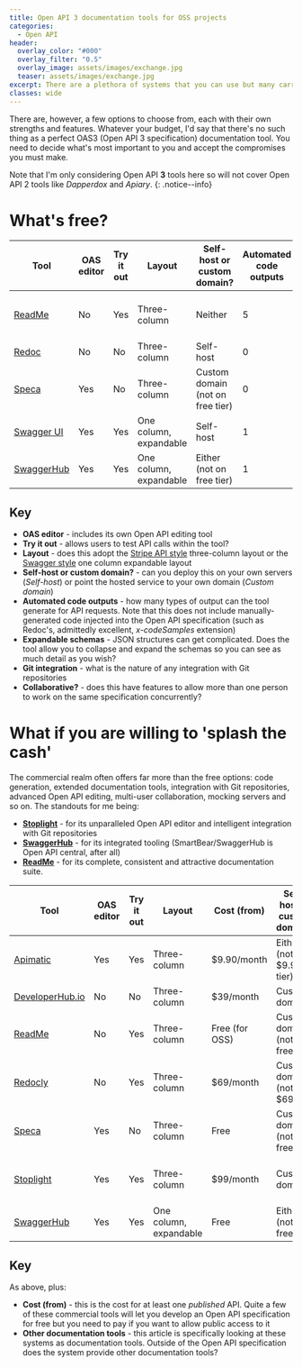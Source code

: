 ```yaml
---
title: Open API 3 documentation tools for OSS projects
categories:
  - Open API
header:
  overlay_color: "#000"
  overlay_filter: "0.5"
  overlay_image: assets/images/exchange.jpg
  teaser: assets/images/exchange.jpg
excerpt: There are a plethora of systems that you can use but many carry a cost and for open source software, that's often a deal breaker
classes: wide
---
```


There are, however, a few options to choose from, each with their own strengths and features. Whatever your budget, I'd say that there's no such thing as a perfect OAS3 (Open API 3 specification) documentation tool. You need to decide what's most important to you and accept the compromises you must make.

Note that I'm only considering Open API **3** tools here so will not cover Open API 2 tools like *Dapperdox* and *Apiary*.
{: .notice--info}

# What's free?

| Tool       | OAS editor | Try it out | Layout                      | Self-host or custom domain?      | Automated code outputs | Expandable schemas? | Git integration                 | Collaborative?    |
| ---------- | ----------------- | ---------- | --------------------------- | -------------------------------- | ---------------------- | ------------------- | ------------------------------- | ---------------- |
| [ReadMe](https://readme.com/)      | No                | Yes         | Three-column                | Neither                        | 5                      | No                 | OAS, markdown and digital file synchronisation                               | Up to 5 people
| [Redoc](https://github.com/Redocly/redoc)      | No                | No         | Three-column                | Self-host                        | 0                      | Yes                 | No                              | No               |
| [Speca](https://speca.io/)      | Yes               | No         | Three-column                | Custom domain (not on free tier) | 0                      | Yes                 | OAS synchronisation | Not on free tier |
| [Swagger UI](https://swagger.io/tools/swagger-ui/) | Yes           | Yes        | One column, expandable | Self-host                        | 1                      | Yes                 | No                              | No               |
| [SwaggerHub](https://app.swaggerhub.com/) | Yes           | Yes        | One column, expandable | Either (not on free tier) | 1                      | Yes                 | OAS synchronisation                             | Not on free tier |

## Key

- **OAS editor** - includes its own Open API editing tool
- **Try it out** - allows users to test API calls within the tool?
- **Layout** - does this adopt the [Stripe API style](https://stripe.com/docs/api) three-column layout or the [Swagger style](https://petstore.swagger.io/) one column expandable layout
- **Self-host or custom domain?** - can you deploy this on your own servers (*Self-host*) or point the hosted service to your own domain (*Custom domain*)
- **Automated code outputs** - how many types of output can the tool generate for API requests. Note that this does not include manually-generated code injected into the Open API specification (such as Redoc's, admittedly excellent, *x-codeSamples* extension)
- **Expandable schemas** - JSON structures can get complicated. Does the tool allow you to collapse and expand the schemas so you can see as much detail as you wish?
- **Git integration** - what is the nature of any integration with Git repositories
- **Collaborative?** - does this have features to allow more than one person to work on the same specification concurrently?


# What if you are willing to 'splash the cash'

The commercial realm often offers far more than the free options: code generation, extended documentation tools, integration with Git repositories, advanced Open API editing, multi-user collaboration, mocking servers and so on. The standouts for me being:

- **[Stoplight](https://stoplight.io/welcome)** - for its unparalleled Open API editor and intelligent integration with Git repositories
- **[SwaggerHub](https://app.swaggerhub.com/)** - for its integrated tooling (SmartBear/SwaggerHub is Open API central, after all)
- **[ReadMe](https://readme.com/)** - for its complete, consistent and attractive documentation suite.

| Tool            | OAS editor | Try it out | Layout                 | Cost (from) | Self-host or custom domain?      | Automated code outputs | Expandable schemas? | Git integration                               | Collaborative    | Other documentation tools? |
| --------------- | ----------------- | ---------- | ---------------------- | ------------ | -------------------------------- | ---------------------- | ------------------- | --------------------------------------------- | ---------------- | -------------------------- |
| [Apimatic](https://www.apimatic.io/)        | Yes               | Yes        | Three-column           | $9.90/month  | Either (not at $9.90 tier)       | 11                     | Yes                 | Can generate SDKs                             | Yes              | Comprehensive              |
| [DeveloperHub.io](https://developerhub.io/) | No                | No         | Three-column           | $39/month    | Custom domain                    | 6                      | Yes                 | No                                            | Yes              | Comprehensive              |
| [ReadMe](https://readme.com/)       | No               | Yes        | Three-column           | Free (for OSS)    | Custom domain (not on free tier)                    | 5                      | No                  | OAS, markdown and digital file synchonisation | Yes              | Comprehensive              |
| [Redocly](https://redoc.ly/)        | No                | Yes        | Three-column           | $69/month    | Custom domain (not at $69 tier)  | 0                      | Yes                 | OAS, markdown and digital file synchronisation | Yes              | Some                       |
| [Speca](https://speca.io/)           | Yes               | No         | Three-column           | Free         | Custom domain (not on free tier) | 0                      | Yes                 | OAS synchronisation                           | Not on free tier | None                       |
| [Stoplight](https://stoplight.io/)       | Yes               | Yes        | Three-column           | $99/month    | Custom domain                    | 33                     | Yes             | OAS, markdown and digital file synchonisation | Yes              | Some                       |
| [SwaggerHub](https://app.swaggerhub.com/)      | Yes           | Yes        | One column, expandable | Free         | Either (not on free tier)        | 1                      | Yes                 | OAS synchronisation                                            | Not on free tier | None                       |

## Key

As above, plus:

- **Cost (from)** - this is the cost for at least one *published* API. Quite a few of these commercial tools will let you develop an Open API specification for free but you need to pay if you want to allow public access to it
- **Other documentation tools** - this article is specifically looking at these systems as documentation tools. Outside of the Open API specification does the system provide other documentation tools?
